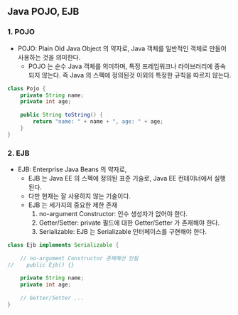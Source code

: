 ## Java POJO, EJB

### 1. POJO

- POJO: Plain Old Java Object 의 약자로, Java 객체를 일반적인 객체로 만들어 사용하는 것을 의미한다.
  - POJO 는 순수 Java 객체를 의미하며, 특정 프레임워크나 라이브러리에 종속되지 않는다.
   즉 Java 의 스펙에 정의된것 이외의 특정한 규칙을 따르지 않는다.
```Java
class Pojo {
    private String name;
    private int age;
    
    public String toString() {
        return "name: " + name + ", age: " + age;
    }
}
```


### 2. EJB

- EJB: Enterprise Java Beans 의 약자로, 
  - EJB 는 Java EE 의 스펙에 정의된 표준 기술로, Java EE 컨테이너에서 실행된다.
  - 다만 현재는 잘 사용하지 않는 기술이다.
  - EJB 는 세가지의 중요한 제한 존재
    1. no-argument Constructor: 인수 생성자가 없어야 한다.
    2. Getter/Setter: private 필드에 대한 Getter/Setter 가 존재해야 한다.
    3. Serializable: EJB 는 Serializable 인터페이스를 구현해야 한다. 
```Java
class Ejb implements Serializable {
    
    // no-argument Constructor 존재해선 안됨
//    public Ejb() {}
    
    private String name;
    private int age;
    
    // Getter/Setter ...
}
```